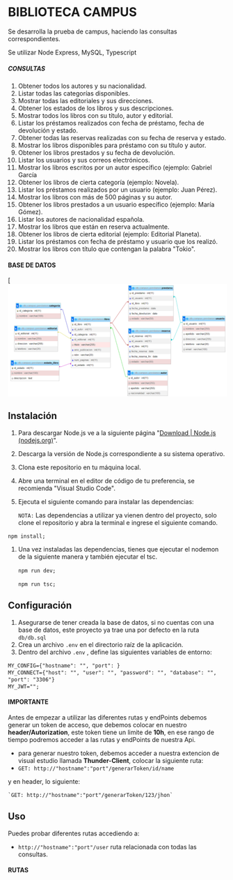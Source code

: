 # **BIBLIOTECA CAMPUS**

Se desarrolla la prueba de campus, haciendo las consultas correspondientes.

Se utilizar Node Express, MySQL, Typescript



##### CONSULTAS

1. Obtener todos los autores y su nacionalidad. 
2. Listar todas las categorías disponibles. 
3. Mostrar todas las editoriales y sus direcciones.
4. Obtener los estados de los libros y sus descripciones.
5. Mostrar todos los libros con su título, autor y editorial. 
6.  Listar los préstamos realizados con fecha de préstamo,  fecha de devolución y estado. 
7. Obtener todas las reservas realizadas con su fecha de  reserva y estado. 
8.  Mostrar los libros disponibles para préstamo con su título y  autor.
9. Obtener los libros prestados y su fecha de devolución.
10. Listar los usuarios y sus correos electrónicos. 
11. Mostrar los libros escritos por un autor específico (ejemplo:  Gabriel García
12. Obtener los libros de cierta categoría (ejemplo: Novela). 
13. Listar los préstamos realizados por un usuario (ejemplo:  Juan Pérez).
14. Mostrar los libros con más de 500 páginas y su autor.
15. Obtener los libros prestados a un usuario específico  (ejemplo: María Gómez). 
16. Listar los autores de nacionalidad española. 
17. Mostrar los libros que están en reserva actualmente. 
18. Obtener los libros de cierta editorial (ejemplo: Editorial  Planeta).
19. Listar los préstamos con fecha de préstamo y usuario que  los realizó. 
20. Mostrar los libros con título que contengan la palabra  "Tokio".



#### BASE DE DATOS

[![IMG Base de datos](./assets/img/Diagrama%20libros.png)



## Instalación

1. Para descargar Node.js ve a la siguiente página "[Download | Node.js (nodejs.org)](https://nodejs.org/en/download)".

2. Descarga la versión de Node.js correspondiente a su sistema operativo.

3. Clona este repositorio en tu máquina local.

4. Abre una terminal en el editor de código de tu preferencia, se recomienda "Visual Studio Code".

5. Ejecuta el siguiente comando para instalar las dependencias:

   `NOTA:` Las dependencias a utilizar ya vienen dentro del proyecto, solo clone el repositorio y abra la terminal e ingrese el siguiente comando.

```
npm install;
```

1. Una vez instaladas las dependencias, tienes que ejecutar el nodemon de la siguiente manera y también ejecutar el tsc.

   `npm run dev;`

   `npm run tsc;`



## Configuración

1. Asegurarse de tener creada la base de datos, si no cuentas con una base de datos, este proyecto ya trae una por defecto en la ruta `db/db.sql`
2. Crea un archivo `.env` en el directorio raíz de la aplicación.
3. Dentro del archivo `.env` , define las siguientes variables de entorno:

```
MY_CONFIG={"hostname": "", "port": }
MY_CONNECT={"host": "", "user": "", "password": "", "database": "", "port": "3306"}
MY_JWT="";
```



#### IMPORTANTE

Antes de empezar a utilizar las diferentes rutas y endPoints debemos generar un token de acceso, que debemos colocar en nuestro **header/Autorization**, este token tiene un limite de **10h**, en ese rango de tiempo podremos acceder a las rutas y endPoints de nuestra Api.

- para generar nuestro token, debemos acceder a nuestra extencion de visual estudio llamada **Thunder-Client**, colocar la siguiente ruta:
- `GET: http://"hostname":"port"/generarToken/id/name`

y en header, lo siguiente:

```
`GET: http://"hostname":"port"/generarToken/123/jhon`
```



## Uso

Puedes probar diferentes rutas accediendo a:

- `http://"hostname":"port"/user` ruta relacionada con todas las consultas.





#### RUTAS 

<!-- http://127.10.10.10:5500/user/autores/nacionalidad -->

<!-- http://127.10.10.10:5500/user/categorias -->

<!-- http://127.10.10.10:5500/user/editoriales/direcciones -->

<!-- http://127.10.10.10:5500/user/estados/descripciones -->

<!-- http://127.10.10.10:5500/user/titulo/autor/editorial -->

<!-- http://127.10.10.10:5500/user/prestamo/starDate/endDate -->

<!-- http://127.10.10.10:5500/user/reserva/starDate/estado -->

<!-- http://127.10.10.10:5500/user/reserva/starDate/estado -->

<!-- http://127.10.10.10:5500/user/prestados/devolucion -->

<!-- http://127.10.10.10:5500/user/usuarios/email -->

<!-- http://127.10.10.10:5500/user/autor/Gabriel -->

<!-- http://127.10.10.10:5500/user/categoria/Novela -->

<!-- http://127.10.10.10:5500/user/prestamos/Juan -->

<!-- http://127.10.10.10:5500/user/libros/paginas -->

<!-- http://127.10.10.10:5500/user/usuario/Ana -->

<!-- http://127.10.10.10:5500/user/autores -->

<!-- http://127.10.10.10:5500/user/reservados -->

<!-- http://127.10.10.10:5500/user/editorial/Novela -->

<!-- http://127.10.10.10:5500/user/prestamoss/usuario -->

<!-- http://127.10.10.10:5500/user/titulo -->